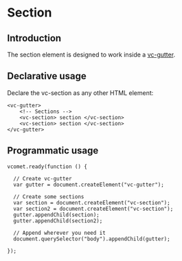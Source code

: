 # Section

## Introduction

The section element is designed to work inside a [vc-gutter](/vimlet/VimletComet/master/docs/release/index.html#!version=1.0.0&mode=tutorial&file=entries%2FComponents%2FGutter.md). 

## Declarative usage

Declare the vc-section as any other HTML element:

``` [html]
<vc-gutter>
    <!-- Sections -->
    <vc-section> section </vc-section>
    <vc-section> section </vc-section>
</vc-gutter>
```

## Programmatic usage

``` [javascript]
vcomet.ready(function () {

  // Create vc-gutter
  var gutter = document.createElement("vc-gutter");

  // Create some sections
  var section = document.createElement("vc-section");
  var section2 = document.createElement("vc-section");
  gutter.appendChild(section);  
  gutter.appendChild(section2);  

  // Append wherever you need it
  document.querySelector("body").appendChild(gutter);

});
```